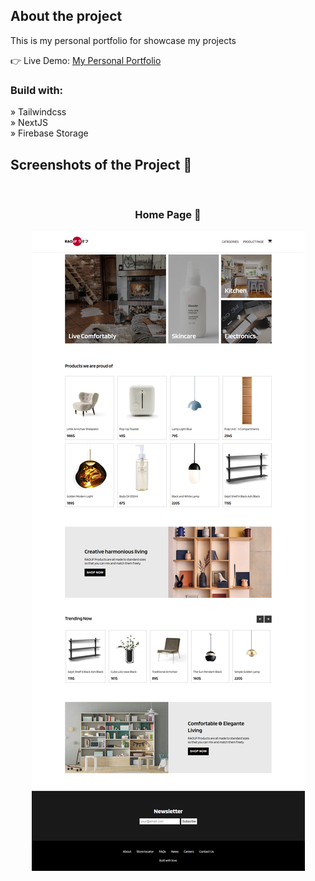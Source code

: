 <h2>About the project</h2>

<p>This is my personal portfolio for showcase my projects</p>

👉 Live Demo: <a href='https://myportfolio-kappa-ten.vercel.app/'>My Personal Portfolio</a>

<h3>Build with:</h3>

» Tailwindcss <br>
» NextJS <br>
» Firebase Storage <br>

<h2>Screenshots of the Project 📸</h2>
<br>
<h3 align='center'>Home Page 🏡</h3>

<div align='center'>
<img src='https://raw.githubusercontent.com/dev-akash-sarker/Minimul-Ecommerce/master/src/img/github/b.png'/>
</div>

<br><br>
